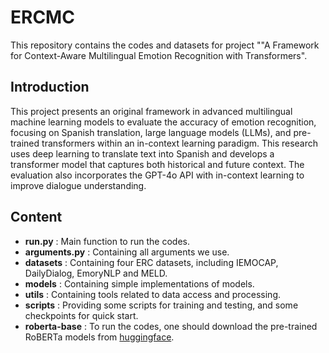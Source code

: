 # ERCMC

This repository contains the codes and datasets for project ""A Framework for Context-Aware Multilingual Emotion Recognition with Transformers".

## Introduction
This project presents an original framework in advanced multilingual machine learning models to evaluate the accuracy of emotion recognition, focusing on Spanish translation, large language models (LLMs), and pre-trained transformers within an in-context learning paradigm. This research uses deep learning to translate text into Spanish and
develops a transformer model that captures both historical and future context. The evaluation
also incorporates the GPT-4o API with in-context learning to improve dialogue understanding.

## Content

- **run.py** : Main function to run the codes.
- **arguments.py** : Containing all arguments we use.
- **datasets** : Containing four ERC datasets, including IEMOCAP, DailyDialog, EmoryNLP and MELD.
- **models** : Containing simple implementations of models.
- **utils** : Containing tools related to data access and processing.
- **scripts** : Providing some scripts for training and testing, and some checkpoints for quick start.
- **roberta-base** : To run the codes, one should download the pre-trained RoBERTa models from [huggingface](https://huggingface.co/models).
